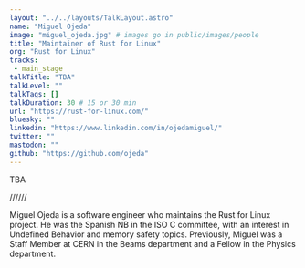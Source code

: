 ```yaml
---
layout: "../../layouts/TalkLayout.astro"
name: "Miguel Ojeda"
image: "miguel_ojeda.jpg" # images go in public/images/people
title: "Maintainer of Rust for Linux"
org: "Rust for Linux"
tracks: 
 - main_stage
talkTitle: "TBA"
talkLevel: ""
talkTags: []
talkDuration: 30 # 15 or 30 min
url: "https://rust-for-linux.com/"
bluesky: ""
linkedin: "https://www.linkedin.com/in/ojedamiguel/"
twitter: ""
mastodon: ""
github: "https://github.com/ojeda"
---
```


TBA

////// <!-- sepatator between abstract and bio -->

Miguel Ojeda is a software engineer who maintains the Rust for Linux project. He was the Spanish NB in the ISO C committee, with an interest in Undefined Behavior and memory safety topics. Previously, Miguel was a Staff Member at CERN in the Beams department and a Fellow in the Physics department.


